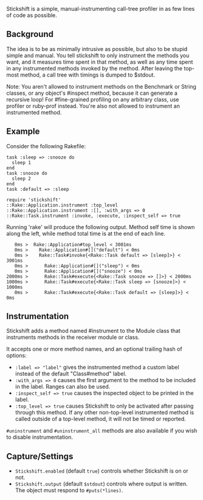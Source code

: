 Stickshift is a simple, manual-instrumenting call-tree profiler in as
few lines of code as possible.

## Background

The idea is to be as minimally intrusive as possible, but also to be
stupid simple and manual. You tell stickshift to only instrument the
methods you want, and it measures time spent in that method, as well
as any time spent in any instrumented methods invoked by the method.
After leaving the top-most method, a call tree with timings is dumped
to $stdout.

Note: You aren't allowed to instrument methods on the Benchmark or
String classes, or any object's #inspect method, because it can
generate a recursive loop! For #fine-grained profiling on any
arbitrary class, use profiler or ruby-prof instead. You're also
not allowed to instrument an instrumented method.

## Example

Consider the following Rakefile:

    task :sleep => :snooze do
      sleep 1
    end
    task :snooze do
      sleep 2
    end
    task :default => :sleep

    require 'stickshift'
    ::Rake::Application.instrument :top_level
    ::Rake::Application.instrument :[], :with_args => 0
    ::Rake::Task.instrument :invoke, :execute, :inspect_self => true

Running 'rake' will produce the following output. Method self time is
shown along the left, while method total time is at the end of each
line.

       0ms >  Rake::Application#top_level < 3001ms
       0ms >    Rake::Application#[]("default") < 0ms
       0ms >    Rake::Task#invoke{<Rake::Task default => [sleep]>} < 3001ms
       0ms >      Rake::Application#[]("sleep") < 0ms
       0ms >      Rake::Application#[]("snooze") < 0ms
    2000ms >      Rake::Task#execute{<Rake::Task snooze => []>} < 2000ms
    1000ms >      Rake::Task#execute{<Rake::Task sleep => [snooze]>} < 1000ms
       0ms >      Rake::Task#execute{<Rake::Task default => [sleep]>} < 0ms

## Instrumentation

Stickshift adds a method named #instrument to the Module class that
instruments methods in the receiver module or class.

It accepts one or more method names, and an optional trailing hash of
options:

* `:label => "label"` gives the instrumented method a custom label
  instead of the default "Class#method" label.
* `:with_args => 0` causes the first argument to the method to be
  included in the label. Ranges can also be used.
* `:inspect_self => true` causes the inspected object to be printed in
  the label.
* `:top_level => true` causes Stickshift to only be activated after
  passing through this method. If any other non-top-level instrumented
  method is called outside of a top-level method, it will not be timed
  or reported.

`#uninstrument` and `#uninstrument_all` methods are also available if
you wish to disable instrumentation.

## Capture/Settings

* `Stickshift.enabled` (default `true`) controls whether Stickshift is
  on or not.
* `Stickshift.output` (default `$stdout`) controls where output is
  written. The object must respond to `#puts(*lines)`.
